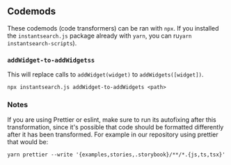 ## Codemods

These codemods (code transformers) can be ran with `npx`. If you installed the `instantsearch.js` package already with `yarn`, you can ru`yarn instantsearch-scripts`).

### `addWidget-to-addWidgetss`

This will replace calls to `addWidget(widget)` to `addWidgets([widget])`.

```
npx instantsearch.js addWidget-to-addWidgets <path>
```

### Notes

If you are using Prettier or eslint, make sure to run its autofixing after this transformation, since it's possible that code should be formatted differently after it has been transformed. For example in our repository using prettier that would be:

```
yarn prettier --write '{examples,stories,.storybook}/**/*.{js,ts,tsx}'
```
